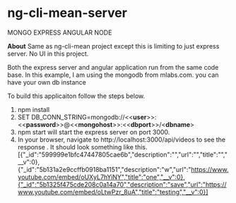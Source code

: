 # ng-cli-mean-server
MONGO
EXPRESS
ANGULAR
NODE 

**About** 
Same as ng-cli-mean project except this is limiting to just express server. No UI in this project. 

Both the express server and angular application run from the same code base.
In this example, I am using the mongodb from mlabs.com. you can have your own db instance

To build this applicaiton follow the steps below.
1. npm install
2. SET DB_CONN_STRING=mongodb://<<**user**>>:<<**password**>>@<<**mongohost**>>:<<**dbport**>>/<**dbname**>
4. npm start will start the express server on port 3000.
5. In your browser, navigate to http://localhost:3000/api/videos to see the response . It should look something like this.
[{"_id":"599999e1bfc47447805cae6b","description":"","url":"","title":"","__v":0},{"_id":"5b131a2e9ccffb0918ba1151","description":"w","url":"https://www.youtube.com/embed/oUXyL7hYiNY","title":"one","__v":0},{"_id":"5b1325f475cde208c0a14a70","description":"save","url":"https://www.youtube.com/embed/oLtwPzr_8uA","title":"testing","__v":0}]

